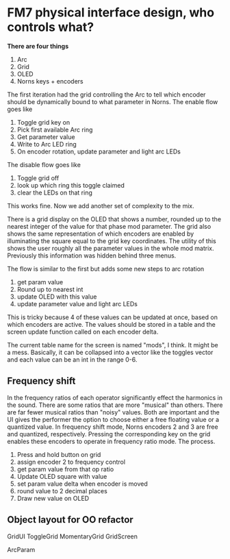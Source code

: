 # FM7 physical interface design, who controls what?

**There are four things**

1. Arc
2. Grid
3. OLED
4. Norns keys + encoders

The first iteration had the grid controlling the Arc to tell which encoder should be dynamically bound to what parameter in Norns. The enable flow goes like

1. Toggle grid key on
1. Pick first available Arc ring
1. Get parameter value
1. Write to Arc LED ring
1. On encoder rotation, update parameter and light arc LEDs

The disable flow goes like

1. Toggle grid off
1. look up which ring this toggle claimed
1. clear the LEDs on that ring

This works fine. Now we add another set of complexity to the mix. 

There is a grid display on the OLED that shows a number, rounded up to the nearest integer of the value for that phase mod parameter. The grid also shows the same representation of which encoders are enabled by illuminating the square equal to the grid key coordinates. The utility of this shows the user roughly all the parameter values in the whole mod matrix. Previously this information was hidden behind three menus.

The flow is similar to the first but adds some new steps to arc rotation

1. get param value
1. Round up to nearest int
1. update OLED with this value
1. update parameter value and light arc LEDs

This is tricky because 4 of these values can be updated at once, based on which encoders are active. The values should be stored in a table and the screen update function called on each encoder delta.

The current table name for the screen is named "mods", I think. It might be a mess. Basically, it can be collapsed into a vector like the toggles vector and each value can be an int in the range 0-6.

## Frequency shift

In the frequency ratios of each operator significantly effect the harmonics in the sound. There are some ratios that are more "musical" than others. There are far fewer musical ratios than "noisy" values. Both are important and the UI gives the performer the option to choose either a free floating value or a quantized value. In frequency shift mode, Norns encoders 2 and 3 are free and quantized, respectively. Pressing the corresponding key on the grid enables these encoders to operate in frequency ratio mode. The process. 

1. Press and hold button on grid
2. assign encoder 2 to frequency control
3. get param value from that op ratio
4. Update OLED square with value
5. set param value delta when encoder is moved
6. round value to 2 decimal places
7. Draw new value on OLED

## Object layout for OO refactor

GridUI
  ToggleGrid
  MomentaryGrid
  GridScreen
  
ArcParam


